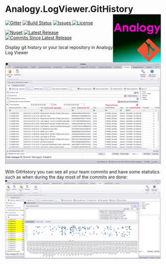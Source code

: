 # Analogy.LogViewer.GitHistory <img src="./Assets/Analogy.GitHistoryBanner.png" align="right" width="155px" height="155px">


<p align="center">

[![Gitter](https://badges.gitter.im/Analogy-LogViewer/community.svg)](https://gitter.im/Analogy-LogViewer/community?utm_source=badge&utm_medium=badge&utm_campaign=pr-badge) [![Build Status](https://dev.azure.com/Analogy-LogViewer/Analogy%20Log%20Viewer/_apis/build/status/Analogy-LogViewer.Analogy.LogViewer.GitHistory?branchName=master)](https://dev.azure.com/Analogy-LogViewer/Analogy%20Log%20Viewer/_build/latest?definitionId=24&branchName=master) 
 <a href="https://github.com/Analogy-LogViewer/Analogy.LogViewer.GitHistory/issues">
    <img src="http://img.shields.io/github/issues/Analogy-LogViewer/Analogy.LogViewer.GitHistory" img alt="Issues"/>
</a>
<a href="https://github.com/Analogy-LogViewer/Analogy.LogViewer.GitHistory/blob/master/LICENSE.md">
    <img src="http://img.shields.io/github/license/Analogy-LogViewer/Analogy.LogViewer.GitHistory" img alt="License"/>
</a> 

 [![Nuget](https://img.shields.io/nuget/v/Analogy.LogViewer.GitHistory)](https://www.nuget.org/packages/Analogy.LogViewer.GitHistory/)
<a href="https://github.com/Analogy-LogViewer/Analogy.LogViewer.GitHistory/releases">
    <img src="http://img.shields.io/github/v/release/Analogy-LogViewer/Analogy.LogViewer.GitHistory" img alt="Latest Release"/>
</a> 
<a href="https://github.com/Analogy-LogViewer/Analogy.LogViewer.GitHistory/compare/V1.0.4...master">
    <img src="http://img.shields.io/github/commits-since/Analogy-LogViewer/Analogy.LogViewer.GitHistory/latest" img alt="Commits Since Latest Release"/>
</a> 
</p>




Display git history or your local repository in Analogy Log Viewer

![Main screen](Assets/Analogy.GitHistory.jpg)

With GitHistory you can see all your team commits and have some statistics such as when during the day most of the commits are done:
![Commit statistics](Assets/gitHistoryDataVisualizer.jpg)
